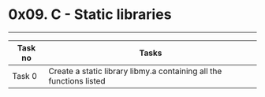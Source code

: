 # 0x09. C - Static libraries
---
|Task no |Tasks	|
|--------|------|
|Task 0  |Create a static library libmy.a containing all the functions listed|

